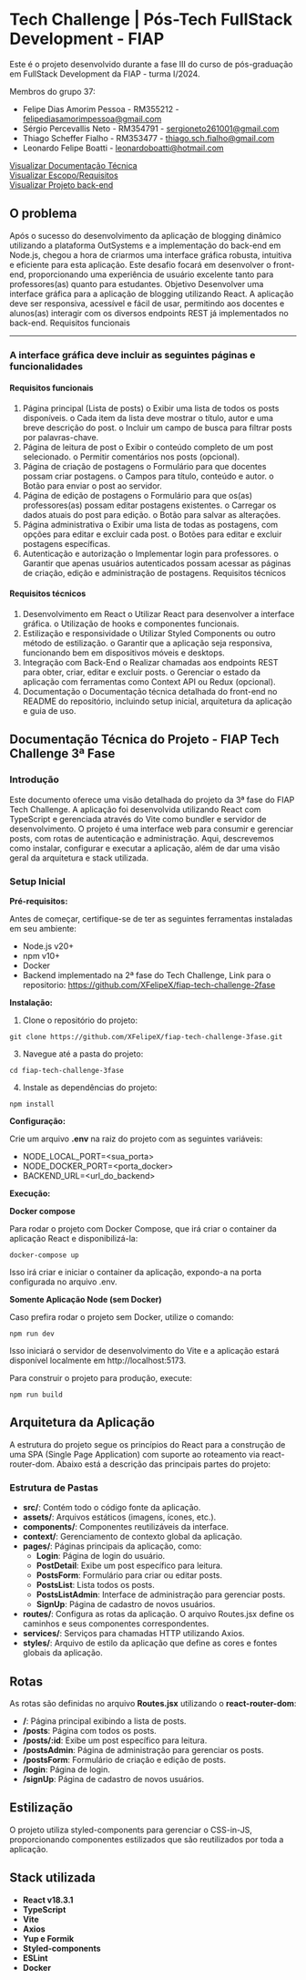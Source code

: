 # Tech Challenge | Pós-Tech FullStack Development - FIAP

Este é o projeto desenvolvido durante a fase III do curso de pós-graduação em FullStack Development da FIAP - turma I/2024.

Membros do grupo 37:

- Felipe Dias Amorim Pessoa - RM355212 - felipediasamorimpessoa@gmail.com
- Sérgio Percevallis Neto - RM354791 - sergioneto261001@gmail.com
- Thiago Scheffer Fialho - RM353477 - thiago.sch.fialho@gmail.com
- Leonardo Felipe Boatti - leonardoboatti@hotmail.com

[Visualizar Documentação Técnica](#documentação-técnica-do-projeto) <br>
[Visualizar Escopo/Requisitos](#o-problema) <br>
[Visualizar Projeto back-end](https://github.com/XFelipeX/fiap-tech-challenge-2fase)

## O problema

Após o sucesso do desenvolvimento da aplicação de blogging dinâmico
utilizando a plataforma OutSystems e a implementação do back-end em Node.js,
chegou a hora de criarmos uma interface gráfica robusta, intuitiva e eficiente para
esta aplicação. Este desafio focará em desenvolver o front-end, proporcionando
uma experiência de usuário excelente tanto para professores(as) quanto para
estudantes.
Objetivo
Desenvolver uma interface gráfica para a aplicação de blogging utilizando
React. A aplicação deve ser responsiva, acessível e fácil de usar, permitindo aos
docentes e alunos(as) interagir com os diversos endpoints REST já
implementados no back-end.
Requisitos funcionais

---

### A interface gráfica deve incluir as seguintes páginas e funcionalidades

#### Requisitos funcionais

1. Página principal (Lista de posts)
   o Exibir uma lista de todos os posts disponíveis.
   o Cada item da lista deve mostrar o título, autor e uma breve
   descrição do post.
   o Incluir um campo de busca para filtrar posts por palavras-chave.
2. Página de leitura de post
   o Exibir o conteúdo completo de um post selecionado.
   o Permitir comentários nos posts (opcional).
3. Página de criação de postagens
   o Formulário para que docentes possam criar postagens.
   o Campos para título, conteúdo e autor.
   o Botão para enviar o post ao servidor.
4. Página de edição de postagens
   o Formulário para que os(as) professores(as) possam editar
   postagens existentes.
   o Carregar os dados atuais do post para edição.
   o Botão para salvar as alterações.
5. Página administrativa
   o Exibir uma lista de todas as postagens, com opções para editar e
   excluir cada post.
   o Botões para editar e excluir postagens específicas.
6. Autenticação e autorização
   o Implementar login para professores.
   o Garantir que apenas usuários autenticados possam acessar as
   páginas de criação, edição e administração de postagens.
   Requisitos técnicos

#### Requisitos técnicos

1. Desenvolvimento em React
   o Utilizar React para desenvolver a interface gráfica.
   o Utilização de hooks e componentes funcionais.
2. Estilização e responsividade
   o Utilizar Styled Components ou outro método de estilização.
   o Garantir que a aplicação seja responsiva, funcionando bem em
   dispositivos móveis e desktops.
3. Integração com Back-End
   o Realizar chamadas aos endpoints REST para obter, criar, editar e
   excluir posts.
   o Gerenciar o estado da aplicação com ferramentas como Context
   API ou Redux (opcional).
4. Documentação
   o Documentação técnica detalhada do front-end no README do
   repositório, incluindo setup inicial, arquitetura da aplicação e guia
   de uso.


## Documentação Técnica do Projeto - FIAP Tech Challenge 3ª Fase

### Introdução

Este documento oferece uma visão detalhada do projeto da 3ª fase do FIAP Tech Challenge. A aplicação foi desenvolvida utilizando React com TypeScript e gerenciada através do Vite como bundler e servidor de desenvolvimento. O projeto é uma interface web para consumir e gerenciar posts, com rotas de autenticação e administração. Aqui, descrevemos como instalar, configurar e executar a aplicação, além de dar uma visão geral da arquitetura e stack utilizada.

### Setup Inicial

**Pré-requisitos:**

Antes de começar, certifique-se de ter as seguintes ferramentas instaladas em seu ambiente:

- Node.js v20+
- npm v10+
- Docker
- Backend implementado na 2ª fase do Tech Challenge, Link para o repositorio: https://github.com/XFelipeX/fiap-tech-challenge-2fase

**Instalação:**

1. Clone o repositório do projeto: 
```
git clone https://github.com/XFelipeX/fiap-tech-challenge-3fase.git
```

3. Navegue até a pasta do projeto: 
```
cd fiap-tech-challenge-3fase
```

4. Instale as dependências do projeto:
```
npm install
```
**Configuração:**

Crie um arquivo **.env** na raiz do projeto com as seguintes variáveis:
- NODE_LOCAL_PORT=<sua_porta>
- NODE_DOCKER_PORT=<porta_docker>
- BACKEND_URL=<url_do_backend>

**Execução:**

**Docker compose**

Para rodar o projeto com Docker Compose, que irá criar o container da aplicação React e disponibilizá-la:
```
docker-compose up
```
Isso irá criar e iniciar o container da aplicação, expondo-a na porta configurada no arquivo .env.

**Somente Aplicação Node (sem Docker)**


Caso prefira rodar o projeto sem Docker, utilize o comando:
```
npm run dev
```

Isso iniciará o servidor de desenvolvimento do Vite e a aplicação estará disponível localmente em http://localhost:5173.

Para construir o projeto para produção, execute:
```
npm run build
```

## Arquitetura da Aplicação

A estrutura do projeto segue os princípios do React para a construção de uma SPA (Single Page Application) com suporte ao roteamento via react-router-dom. Abaixo está a descrição das principais partes do projeto:

### Estrutura de Pastas

- **src/**: Contém todo o código fonte da aplicação.
- **assets/**: Arquivos estáticos (imagens, ícones, etc.).
- **components/**: Componentes reutilizáveis da interface.
- **context/**: Gerenciamento de contexto global da aplicação.
- **pages/**: Páginas principais da aplicação, como:
  - **Login**: Página de login do usuário.
  - **PostDetail**: Exibe um post específico para leitura.
  - **PostsForm**: Formulário para criar ou editar posts.
  - **PostsList**: Lista todos os posts.
  - **PostsListAdmin**: Interface de administração para gerenciar posts.
  - **SignUp**: Página de cadastro de novos usuários.
- **routes/**: Configura as rotas da aplicação. O arquivo Routes.jsx define os caminhos e seus componentes correspondentes.
- **services/**: Serviços para chamadas HTTP utilizando Axios.
- **styles/**: Arquivo de estilo da aplicação que define as cores e fontes globais da aplicação.

## Rotas
As rotas são definidas no arquivo **Routes.jsx** utilizando o **react-router-dom**:

- **/**: Página principal exibindo a lista de posts.
- **/posts**: Página com todos os posts.
- **/posts/:id**: Exibe um post específico para leitura.
- **/postsAdmin**: Página de administração para gerenciar os posts.
- **/postsForm**: Formulário de criação e edição de posts.
- **/login**: Página de login.
- **/signUp**: Página de cadastro de novos usuários.

## Estilização
O projeto utiliza styled-components para gerenciar o CSS-in-JS, proporcionando componentes estilizados que são reutilizados por toda a aplicação.

## Stack utilizada
- **React v18.3.1**
- **TypeScript**
- **Vite**
- **Axios**
- **Yup e Formik**
- **Styled-components**
- **ESLint**
- **Docker**

